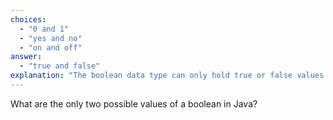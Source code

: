 ```yaml
---
choices:
  - "0 and 1"
  - "yes and no"
  - "on and off"
answer:
  - "true and false"
explanation: "The boolean data type can only hold true or false values."
---
```


What are the only two possible values of a boolean in Java?
